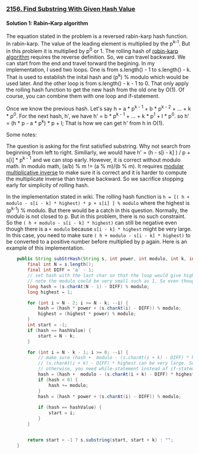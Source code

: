 ### [2156. Find Substring With Given Hash Value](https://leetcode.com/problems/find-substring-with-given-hash-value/)

#### Solution 1: Rabin–Karp algorithm

The equation stated in the problem is a reversed rabin-karp hash function. In rabin-karp. The value of the leading element is multiplied by the p<sup>k-1</sup>. But in this problem it is multiplied by p<sup>0</sup> or 1. The rolling hash of [robin-karp algorithm](https://en.wikipedia.org/wiki/Rabin%E2%80%93Karp_algorithm#Hash_function_used) requires the reverse definition. So, we can travel backward. We can start from the end and travel torward the begining. In my implementation, I used two loops. One is from s.length() - 1 to s.length() - k. That is used to establish the inital hash and (p<sup>k</sup>) % modulo which would be used later. And the other loop is from s.length() - k - 1 to 0. That only apply the rolling hash function to get the new hash from the old one by O(1). Of course, you can combine them with one loop and if-statement.

Once we know the previous hash. Let's say h = a * p<sup>k - 1</sup> + b * p<sup>k - 2</sup> + ... + k * p<sup>0</sup>. For the next hash, h', we have h' = b * p<sup>k - 1</sup> + ... + k * p<sup>1</sup> + l * p<sup>0</sup>. so  h' = (h * p - a * p<sup>k</sup>) * p + l; That is how we can get h' from h in O(1).

Some notes:

The question is asking for the first satisfied substring. Why not search from beginning from left to right. Similiarly, we would have h' = (h - s[i - k] ) / p + s[i] * p<sup>k - 1</sup> and we can stop early. However, it is correct without modulo math. In modulo math, (a/b) % m != (a % m)/(b % m). It requires [modular multiplicative inverse](https://en.wikipedia.org/wiki/Modular_multiplicative_inverse) to make sure it is correct and it is harder to compute the multiplicate inverse than travese backward. So we sacrifice stopping early for simplicity of rolling hash.

In the implementation stated in wiki. The rolling hash function is `h = [( h + modulo - s[i - k] * highest) * p + s[i] ] % modulo` where the highest is (p<sup>k-1</sup>) % modulo. But there would be a catch in this question. Normally, the modulo is not closed to p. But in this problem, there is no such constraint. So the `( h + modulo - s[i - k] * highest)` can still be negative even though there is a `+ modulo` because `s[i - k] * highest` might be very large. In this case, you need to make sure `( h + modulo - s[i - k] * highest)` to be converted to a positive number before multiplied by p again. Here is an example of this implementation.

```java
    public String subStrHash(String s, int power, int modulo, int k, int hashValue) {
        final int N = s.length();
        final int DIFF = 'a' - 1;
        // set hash with the last char so that the loop would give highest p^k-1.
        // note the modulo could be very small such as 1. So even though only one element for this operation, it still needs % modulo.
        long hash = (s.charAt(N - 1) - DIFF) % modulo;
        long highest = 1;

        for (int i = N - 2; i >= N - k; --i) {
            hash = (hash * power + (s.charAt(i) - DIFF)) % modulo;
            highest = (highest * power) % modulo; 
        }
        int start = -1;
        if (hash == hashValue) {
            start = N - k;
        }

        for (int i = N - k - 1; i >= 0; --i) {
            // make sure (hash +  modulo - (s.charAt(i + k) - DIFF) * highest) is positive.
            // (s.charAt(i + k) - DIFF) * highest can be very large. So we can % modulo and than convert the negative to positive.
            // otherwise, you need while-statement instead of if-statement.
            hash = (hash +  modulo - (s.charAt(i + k) - DIFF) * highest) % modulo;
            if (hash < 0) {
                hash += modulo;
            }
            hash = (hash * power + (s.charAt(i) - DIFF)) % modulo;
 
            if (hash == hashValue) {
                start = i;
            }
        }


        return start > -1 ? s.substring(start, start + k) : "";
    }
```